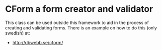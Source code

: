CForm a form creator and validator
==================================

This class can be used outside this framework to aid in the process of creating and validating
forms. There is an example on how to do this (only swedish) at:

* http://dbwebb.se/cform/

